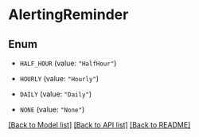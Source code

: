 # AlertingReminder

## Enum


* `HALF_HOUR` (value: `"HalfHour"`)

* `HOURLY` (value: `"Hourly"`)

* `DAILY` (value: `"Daily"`)

* `NONE` (value: `"None"`)


[[Back to Model list]](../README.md#documentation-for-models) [[Back to API list]](../README.md#documentation-for-api-endpoints) [[Back to README]](../README.md)


